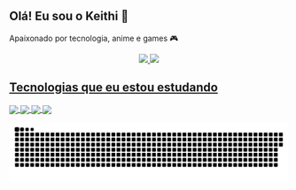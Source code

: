 ## Olá! Eu sou o Keithi 👋

Apaixonado por tecnologia, anime e games 🎮
<div align="center">
  <a href="https://github.com/keithikun">
  <img height="170em" src="https://github-readme-stats.vercel.app/api?username=keithikun&show_icons=true&theme=radical&include_all_commits=true&count_private=true"/>
  <img height="150em" src="https://github-readme-stats.vercel.app/api/top-langs/?username=keithikun&layout=compact&langs_count=7&theme=radical"/>
</div>
 
  ## Tecnologias que eu estou estudando
 <div style="display: inline_block">
     <img align="center" src="https://img.shields.io/badge/HTML5-E34F26?style=for-the-badge&logo=html5&logoColor=white" />
     <img align="center" src="https://img.shields.io/badge/CSS3-1572B6?style=for-the-badge&logo=css3&logoColor=white" />
     <img align="center" src="https://img.shields.io/badge/JavaScript-F7DF1E?style=for-the-badge&logo=javascript&logoColor=black" />
     <img align="center" src="https://img.shields.io/badge/Sass-CC6699?style=for-the-badge&logo=sass&logoColor=white" />
  </div>
  
![Snake animation](https://github.com/keithikun/keithikun/blob/output/github-contribution-grid-snake.svg)

